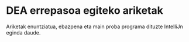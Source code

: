 # DEA errepasoa egiteko ariketak
Ariketak enuntziatua, ebazpena eta main proba programa dituzte
IntelliJn eginda daude.
